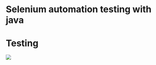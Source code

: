 #  Selenium automation  testing with java

# Testing

![](https://pbs.twimg.com/media/FaHOkw9WAAAlSZa?format=png&name=large)
